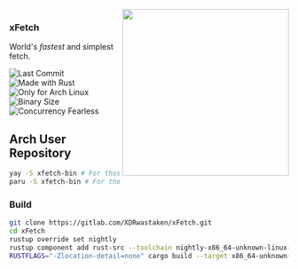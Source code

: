 <img src="https://gitlab.com/XDRwastaken/img/-/raw/main/xFetch.jpg" align="right" width="300">

### xFetch

World's _fastest_ and simplest fetch.

![Last Commit](https://img.shields.io/github/last-commit/XandrCopyrighted%2FxFetch?github_url=https%3A%2F%2Fgithub.com%2F&ref=main&style=for-the-badge&logo=git&logoColor=white)
![Made with Rust](https://img.shields.io/badge/made%20with%20rust-%23000000.svg?style=for-the-badge&logo=rust&logoColor=white)
![Only for Arch Linux](https://img.shields.io/badge/Only%20For%20Arch%20Linux-1793D1?logo=arch-linux&logoColor=fff&style=for-the-badge)
![Binary Size](https://img.shields.io/badge/Binary_Size-Miniscule_(100%20kb)-7ED321?logo=hack-the-box&logoColor=fff&style=for-the-badge)
![Concurrency Fearless](https://img.shields.io/badge/Concurrency-fearless-31C4f3?logo=amazon-ec2&logoColor=fff&style=for-the-badge)


## Arch User Repository

```sh
yay -S xfetch-bin # For those utilizing yay as their AUR helper.
paru -S xfetch-bin # For those utilizing paru as their AUR helper.
```

### Build

```sh
git clone https://gitlab.com/XDRwastaken/xFetch.git
cd xFetch
rustup override set nightly
rustup component add rust-src --toolchain nightly-x86_64-unknown-linux-gnu
RUSTFLAGS="-Zlocation-detail=none" cargo build --target x86_64-unknown-linux-gnu --profile release -Z build-std=std,panic_abort -Z build-std-features=panic_immediate_abort
```

